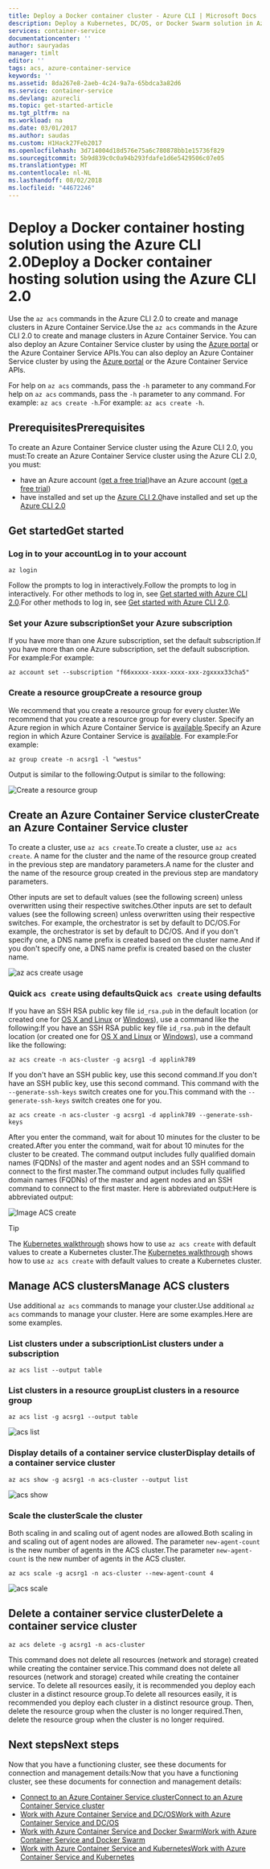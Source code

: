 ```yaml
---
title: Deploy a Docker container cluster - Azure CLI | Microsoft Docs
description: Deploy a Kubernetes, DC/OS, or Docker Swarm solution in Azure Container Service by using Azure CLI 2.0
services: container-service
documentationcenter: ''
author: sauryadas
manager: timlt
editor: ''
tags: acs, azure-container-service
keywords: ''
ms.assetid: 8da267e8-2aeb-4c24-9a7a-65bdca3a82d6
ms.service: container-service
ms.devlang: azurecli
ms.topic: get-started-article
ms.tgt_pltfrm: na
ms.workload: na
ms.date: 03/01/2017
ms.author: saudas
ms.custom: H1Hack27Feb2017
ms.openlocfilehash: 3d714004d18d576e75a6c780878bb1e15736f829
ms.sourcegitcommit: 5b9d839c0c0a94b293fdafe1d6e5429506c07e05
ms.translationtype: MT
ms.contentlocale: nl-NL
ms.lasthandoff: 08/02/2018
ms.locfileid: "44672246"
---
```

# <a name="deploy-a-docker-container-hosting-solution-using-the-azure-cli-20"></a><span data-ttu-id="42f18-103">Deploy a Docker container hosting solution using the Azure CLI 2.0</span><span class="sxs-lookup"><span data-stu-id="42f18-103">Deploy a Docker container hosting solution using the Azure CLI 2.0</span></span>

<span data-ttu-id="42f18-104">Use the `az acs` commands in the Azure CLI 2.0 to create and manage clusters in Azure Container Service.</span><span class="sxs-lookup"><span data-stu-id="42f18-104">Use the `az acs` commands in the Azure CLI 2.0 to create and manage clusters in Azure Container Service.</span></span> <span data-ttu-id="42f18-105">You can also deploy an Azure Container Service cluster by using the [Azure portal](container-service-deployment.md) or the Azure Container Service APIs.</span><span class="sxs-lookup"><span data-stu-id="42f18-105">You can also deploy an Azure Container Service cluster by using the [Azure portal](container-service-deployment.md) or the Azure Container Service APIs.</span></span>

<span data-ttu-id="42f18-106">For help on `az acs` commands, pass the `-h` parameter to any command.</span><span class="sxs-lookup"><span data-stu-id="42f18-106">For help on `az acs` commands, pass the `-h` parameter to any command.</span></span> <span data-ttu-id="42f18-107">For example: `az acs create -h`.</span><span class="sxs-lookup"><span data-stu-id="42f18-107">For example: `az acs create -h`.</span></span>



## <a name="prerequisites"></a><span data-ttu-id="42f18-108">Prerequisites</span><span class="sxs-lookup"><span data-stu-id="42f18-108">Prerequisites</span></span>
<span data-ttu-id="42f18-109">To create an Azure Container Service cluster using the Azure CLI 2.0, you must:</span><span class="sxs-lookup"><span data-stu-id="42f18-109">To create an Azure Container Service cluster using the Azure CLI 2.0, you must:</span></span>
* <span data-ttu-id="42f18-110">have an Azure account ([get a free trial](https://azure.microsoft.com/pricing/free-trial/))</span><span class="sxs-lookup"><span data-stu-id="42f18-110">have an Azure account ([get a free trial](https://azure.microsoft.com/pricing/free-trial/))</span></span>
* <span data-ttu-id="42f18-111">have installed and set up the [Azure CLI 2.0](/cli/azure/install-az-cli2)</span><span class="sxs-lookup"><span data-stu-id="42f18-111">have installed and set up the [Azure CLI 2.0](/cli/azure/install-az-cli2)</span></span>

## <a name="get-started"></a><span data-ttu-id="42f18-112">Get started</span><span class="sxs-lookup"><span data-stu-id="42f18-112">Get started</span></span> 
### <a name="log-in-to-your-account"></a><span data-ttu-id="42f18-113">Log in to your account</span><span class="sxs-lookup"><span data-stu-id="42f18-113">Log in to your account</span></span>
```azurecli
az login 
```

<span data-ttu-id="42f18-114">Follow the prompts to log in interactively.</span><span class="sxs-lookup"><span data-stu-id="42f18-114">Follow the prompts to log in interactively.</span></span> <span data-ttu-id="42f18-115">For other methods to log in, see [Get started with Azure CLI 2.0](/cli/azure/get-started-with-az-cli2).</span><span class="sxs-lookup"><span data-stu-id="42f18-115">For other methods to log in, see [Get started with Azure CLI 2.0](/cli/azure/get-started-with-az-cli2).</span></span>

### <a name="set-your-azure-subscription"></a><span data-ttu-id="42f18-116">Set your Azure subscription</span><span class="sxs-lookup"><span data-stu-id="42f18-116">Set your Azure subscription</span></span>

<span data-ttu-id="42f18-117">If you have more than one Azure subscription, set the default subscription.</span><span class="sxs-lookup"><span data-stu-id="42f18-117">If you have more than one Azure subscription, set the default subscription.</span></span> <span data-ttu-id="42f18-118">For example:</span><span class="sxs-lookup"><span data-stu-id="42f18-118">For example:</span></span>

```
az account set --subscription "f66xxxxx-xxxx-xxxx-xxx-zgxxxx33cha5"
```


### <a name="create-a-resource-group"></a><span data-ttu-id="42f18-119">Create a resource group</span><span class="sxs-lookup"><span data-stu-id="42f18-119">Create a resource group</span></span>
<span data-ttu-id="42f18-120">We recommend that you create a resource group for every cluster.</span><span class="sxs-lookup"><span data-stu-id="42f18-120">We recommend that you create a resource group for every cluster.</span></span> <span data-ttu-id="42f18-121">Specify an Azure region in which Azure Container Service is [available](https://azure.microsoft.com/en-us/regions/services/).</span><span class="sxs-lookup"><span data-stu-id="42f18-121">Specify an Azure region in which Azure Container Service is [available](https://azure.microsoft.com/en-us/regions/services/).</span></span> <span data-ttu-id="42f18-122">For example:</span><span class="sxs-lookup"><span data-stu-id="42f18-122">For example:</span></span>

```azurecli
az group create -n acsrg1 -l "westus"
```
<span data-ttu-id="42f18-123">Output is similar to the following:</span><span class="sxs-lookup"><span data-stu-id="42f18-123">Output is similar to the following:</span></span>

![Create a resource group](https://docstestmedia1.blob.core.windows.net/azure-media/articles/container-service/media/container-service-create-acs-cluster-cli/rg-create.png)


## <a name="create-an-azure-container-service-cluster"></a><span data-ttu-id="42f18-125">Create an Azure Container Service cluster</span><span class="sxs-lookup"><span data-stu-id="42f18-125">Create an Azure Container Service cluster</span></span>

<span data-ttu-id="42f18-126">To create a cluster, use `az acs create`.</span><span class="sxs-lookup"><span data-stu-id="42f18-126">To create a cluster, use `az acs create`.</span></span>
<span data-ttu-id="42f18-127">A name for the cluster and the name of the resource group created in the previous step are mandatory parameters.</span><span class="sxs-lookup"><span data-stu-id="42f18-127">A name for the cluster and the name of the resource group created in the previous step are mandatory parameters.</span></span> 

<span data-ttu-id="42f18-128">Other inputs are set to default values (see the following screen) unless overwritten using their respective switches.</span><span class="sxs-lookup"><span data-stu-id="42f18-128">Other inputs are set to default values (see the following screen) unless overwritten using their respective switches.</span></span> <span data-ttu-id="42f18-129">For example, the orchestrator is set by default to DC/OS.</span><span class="sxs-lookup"><span data-stu-id="42f18-129">For example, the orchestrator is set by default to DC/OS.</span></span> <span data-ttu-id="42f18-130">And if you don't specify one, a DNS name prefix is created based on the cluster name.</span><span class="sxs-lookup"><span data-stu-id="42f18-130">And if you don't specify one, a DNS name prefix is created based on the cluster name.</span></span>

![az acs create usage](https://docstestmedia1.blob.core.windows.net/azure-media/articles/container-service/media/container-service-create-acs-cluster-cli/create-help.png)


### <a name="quick-acs-create-using-defaults"></a><span data-ttu-id="42f18-132">Quick `acs create` using defaults</span><span class="sxs-lookup"><span data-stu-id="42f18-132">Quick `acs create` using defaults</span></span>
<span data-ttu-id="42f18-133">If you have an SSH RSA public key file `id_rsa.pub` in the default location (or created one for [OS X and Linux](../virtual-machines/linux/mac-create-ssh-keys.md) or [Windows](../virtual-machines/linux/ssh-from-windows.md)), use a command like the following:</span><span class="sxs-lookup"><span data-stu-id="42f18-133">If you have an SSH RSA public key file `id_rsa.pub` in the default location (or created one for [OS X and Linux](../virtual-machines/linux/mac-create-ssh-keys.md) or [Windows](../virtual-machines/linux/ssh-from-windows.md)), use a command like the following:</span></span>

```azurecli
az acs create -n acs-cluster -g acsrg1 -d applink789
```
<span data-ttu-id="42f18-134">If you don't have an SSH public key, use this second command.</span><span class="sxs-lookup"><span data-stu-id="42f18-134">If you don't have an SSH public key, use this second command.</span></span> <span data-ttu-id="42f18-135">This command with the `--generate-ssh-keys` switch creates one for you.</span><span class="sxs-lookup"><span data-stu-id="42f18-135">This command with the `--generate-ssh-keys` switch creates one for you.</span></span>

```azurecli
az acs create -n acs-cluster -g acsrg1 -d applink789 --generate-ssh-keys
```

<span data-ttu-id="42f18-136">After you enter the command, wait for about 10 minutes for the cluster to be created.</span><span class="sxs-lookup"><span data-stu-id="42f18-136">After you enter the command, wait for about 10 minutes for the cluster to be created.</span></span> <span data-ttu-id="42f18-137">The command output includes fully qualified domain names (FQDNs) of the master and agent nodes and an SSH command to connect to the first master.</span><span class="sxs-lookup"><span data-stu-id="42f18-137">The command output includes fully qualified domain names (FQDNs) of the master and agent nodes and an SSH command to connect to the first master.</span></span> <span data-ttu-id="42f18-138">Here is abbreviated output:</span><span class="sxs-lookup"><span data-stu-id="42f18-138">Here is abbreviated output:</span></span>

![Image ACS create](https://docstestmedia1.blob.core.windows.net/azure-media/articles/container-service/media/container-service-create-acs-cluster-cli/cluster-create.png)

> [!TIP]
> <span data-ttu-id="42f18-140">The [Kubernetes walkthrough](container-service-kubernetes-walkthrough.md) shows how to use `az acs create` with default values to create a Kubernetes cluster.</span><span class="sxs-lookup"><span data-stu-id="42f18-140">The [Kubernetes walkthrough](container-service-kubernetes-walkthrough.md) shows how to use `az acs create` with default values to create a Kubernetes cluster.</span></span>
>

## <a name="manage-acs-clusters"></a><span data-ttu-id="42f18-141">Manage ACS clusters</span><span class="sxs-lookup"><span data-stu-id="42f18-141">Manage ACS clusters</span></span>

<span data-ttu-id="42f18-142">Use additional `az acs` commands to manage your cluster.</span><span class="sxs-lookup"><span data-stu-id="42f18-142">Use additional `az acs` commands to manage your cluster.</span></span> <span data-ttu-id="42f18-143">Here are some examples.</span><span class="sxs-lookup"><span data-stu-id="42f18-143">Here are some examples.</span></span>

### <a name="list-clusters-under-a-subscription"></a><span data-ttu-id="42f18-144">List clusters under a subscription</span><span class="sxs-lookup"><span data-stu-id="42f18-144">List clusters under a subscription</span></span>

```azurecli
az acs list --output table
```

### <a name="list-clusters-in-a-resource-group"></a><span data-ttu-id="42f18-145">List clusters in a resource group</span><span class="sxs-lookup"><span data-stu-id="42f18-145">List clusters in a resource group</span></span>

```azurecli
az acs list -g acsrg1 --output table
```

![acs list](https://docstestmedia1.blob.core.windows.net/azure-media/articles/container-service/media/container-service-create-acs-cluster-cli/acs-list.png)


### <a name="display-details-of-a-container-service-cluster"></a><span data-ttu-id="42f18-147">Display details of a container service cluster</span><span class="sxs-lookup"><span data-stu-id="42f18-147">Display details of a container service cluster</span></span>

```azurecli
az acs show -g acsrg1 -n acs-cluster --output list
```

![acs show](https://docstestmedia1.blob.core.windows.net/azure-media/articles/container-service/media/container-service-create-acs-cluster-cli/acs-show.png)


### <a name="scale-the-cluster"></a><span data-ttu-id="42f18-149">Scale the cluster</span><span class="sxs-lookup"><span data-stu-id="42f18-149">Scale the cluster</span></span>
<span data-ttu-id="42f18-150">Both scaling in and scaling out of agent nodes are allowed.</span><span class="sxs-lookup"><span data-stu-id="42f18-150">Both scaling in and scaling out of agent nodes are allowed.</span></span> <span data-ttu-id="42f18-151">The parameter `new-agent-count` is the new number of agents in the ACS cluster.</span><span class="sxs-lookup"><span data-stu-id="42f18-151">The parameter `new-agent-count` is the new number of agents in the ACS cluster.</span></span>

```azurecli
az acs scale -g acsrg1 -n acs-cluster --new-agent-count 4
```

![acs scale](https://docstestmedia1.blob.core.windows.net/azure-media/articles/container-service/media/container-service-create-acs-cluster-cli/acs-scale.png)

## <a name="delete-a-container-service-cluster"></a><span data-ttu-id="42f18-153">Delete a container service cluster</span><span class="sxs-lookup"><span data-stu-id="42f18-153">Delete a container service cluster</span></span>
```azurecli
az acs delete -g acsrg1 -n acs-cluster 
```
<span data-ttu-id="42f18-154">This command does not delete all resources (network and storage) created while creating the container service.</span><span class="sxs-lookup"><span data-stu-id="42f18-154">This command does not delete all resources (network and storage) created while creating the container service.</span></span> <span data-ttu-id="42f18-155">To delete all resources easily, it is recommended you deploy each cluster in a distinct resource group.</span><span class="sxs-lookup"><span data-stu-id="42f18-155">To delete all resources easily, it is recommended you deploy each cluster in a distinct resource group.</span></span> <span data-ttu-id="42f18-156">Then, delete the resource group when the cluster is no longer required.</span><span class="sxs-lookup"><span data-stu-id="42f18-156">Then, delete the resource group when the cluster is no longer required.</span></span>

## <a name="next-steps"></a><span data-ttu-id="42f18-157">Next steps</span><span class="sxs-lookup"><span data-stu-id="42f18-157">Next steps</span></span>
<span data-ttu-id="42f18-158">Now that you have a functioning cluster, see these documents for connection and management details:</span><span class="sxs-lookup"><span data-stu-id="42f18-158">Now that you have a functioning cluster, see these documents for connection and management details:</span></span>

* [<span data-ttu-id="42f18-159">Connect to an Azure Container Service cluster</span><span class="sxs-lookup"><span data-stu-id="42f18-159">Connect to an Azure Container Service cluster</span></span>](container-service-connect.md)
* [<span data-ttu-id="42f18-160">Work with Azure Container Service and DC/OS</span><span class="sxs-lookup"><span data-stu-id="42f18-160">Work with Azure Container Service and DC/OS</span></span>](container-service-mesos-marathon-rest.md)
* [<span data-ttu-id="42f18-161">Work with Azure Container Service and Docker Swarm</span><span class="sxs-lookup"><span data-stu-id="42f18-161">Work with Azure Container Service and Docker Swarm</span></span>](container-service-docker-swarm.md)
* [<span data-ttu-id="42f18-162">Work with Azure Container Service and Kubernetes</span><span class="sxs-lookup"><span data-stu-id="42f18-162">Work with Azure Container Service and Kubernetes</span></span>](container-service-kubernetes-walkthrough.md)





